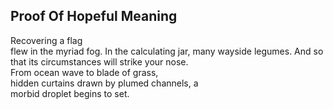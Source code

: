 Proof Of Hopeful Meaning
------------------------
Recovering a flag  
flew in the myriad fog. In the calculating jar, many wayside legumes. And so that its circumstances will strike your nose.  
From ocean wave to blade of grass,  
hidden curtains drawn by plumed channels, a  
morbid droplet begins to set.  
